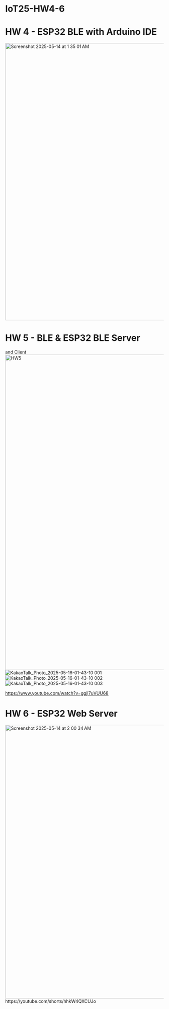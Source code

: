 # IoT25-HW4-6

# HW 4 - ESP32 BLE with Arduino IDE
<img width="878" alt="Screenshot 2025-05-14 at 1 35 01 AM" src="https://github.com/user-attachments/assets/ce6b8468-2321-472c-9d3e-9ef5fbcc2d30" />

# HW 5 - BLE & ESP32 BLE Server
 and Client
<img width="999" alt="HW5" src="https://github.com/user-attachments/assets/0e296608-7eb1-409d-8ccf-970f40580ea0" />
![KakaoTalk_Photo_2025-05-16-01-43-10 001](https://github.com/user-attachments/assets/4e2345fa-08e2-4a87-80e4-e3855fccda52)
![KakaoTalk_Photo_2025-05-16-01-43-10 002](https://github.com/user-attachments/assets/fca10f36-663f-472f-a110-9ee896e2d0bf)
![KakaoTalk_Photo_2025-05-16-01-43-10 003](https://github.com/user-attachments/assets/793e0afe-fcd3-417e-8a72-85747728971b)

https://www.youtube.com/watch?v=ggjl7uVUU68

# HW 6 - ESP32 Web Server
<img width="867" alt="Screenshot 2025-05-14 at 2 00 34 AM" src="https://github.com/user-attachments/assets/2f9d2a92-1c9b-430a-9052-a7644ccb4a47" />
https://youtube.com/shorts/hhkW4QXCUJo
